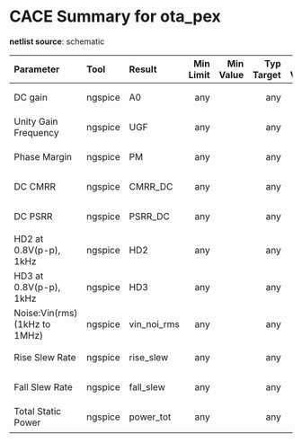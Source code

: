 
# CACE Summary for ota_pex

**netlist source**: schematic

|      Parameter       |         Tool         |     Result      | Min Limit  |  Min Value   | Typ Target |  Typ Value   | Max Limit  |  Max Value   |  Status  |
| :------------------- | :------------------- | :-------------- | ---------: | -----------: | ---------: | -----------: | ---------: | -----------: | :------: |
| DC gain              | ngspice              | A0                   |             any |          ​ |          any |          ​ |          any |          ​ |   Skip 🟧    |
| Unity Gain Frequency | ngspice              | UGF                  |             any |          ​ |          any |          ​ |          any |          ​ |   Skip 🟧    |
| Phase Margin         | ngspice              | PM                   |             any |          ​ |          any |          ​ |          any |          ​ |   Skip 🟧    |
| DC CMRR              | ngspice              | CMRR_DC              |             any |          ​ |          any |          ​ |          any |          ​ |   Skip 🟧    |
| DC PSRR              | ngspice              | PSRR_DC              |             any |          ​ |          any |          ​ |          any |          ​ |   Skip 🟧    |
| HD2 at 0.8V(p-p), 1kHz | ngspice              | HD2                  |             any |          ​ |          any |          ​ |          any |          ​ |   Skip 🟧    |
| HD3 at 0.8V(p-p), 1kHz | ngspice              | HD3                  |             any |          ​ |          any |          ​ |          any |          ​ |   Skip 🟧    |
| Noise:Vin(rms) (1kHz to 1MHz) | ngspice              | vin_noi_rms          |             any |          ​ |          any |          ​ |          any |          ​ |   Skip 🟧    |
| Rise Slew Rate       | ngspice              | rise_slew            |             any |          ​ |          any |          ​ |          any |          ​ |   Skip 🟧    |
| Fall Slew Rate       | ngspice              | fall_slew            |             any |          ​ |          any |          ​ |          any |          ​ |   Skip 🟧    |
| Total Static Power   | ngspice              | power_tot            |             any |          ​ |          any |          ​ |          any |          ​ |   Skip 🟧    |

